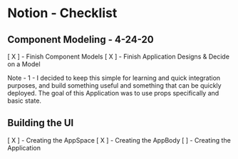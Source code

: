 # Notion - Checklist 

## Component Modeling - 4-24-20

[ X ] - Finish Component Models
[ X ] - Finish Application Designs & Decide on a Model



Note - 1 - I decided to keep this simple for learning and quick integration purposes,
and build something useful and something that can be quickly deployed. The goal of this Application was to use props specifically and basic state.


## Building the UI

[ X ] - Creating the AppSpace
[ X ] - Creating the AppBody
[ ] - Creating the Application

